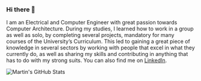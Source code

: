 ### Hi there 👋

<!--
**iliadisd/iliadisd** is a ✨ _special_ ✨ repository because its `README.md` (this file) appears on your GitHub profile.

Here are some ideas to get you started:

- 🔭 I’m currently working on ...
- 🌱 I’m currently learning ...
- 👯 I’m looking to collaborate on ...
- 🤔 I’m looking for help with ...
- 💬 Ask me about ...
- 📫 How to reach me: ...
- 😄 Pronouns: ...
- ⚡ Fun fact: ...
-->



<!-- Main text -->
I am an Electrical and Computer Engineer with great passion towards Computer Architecture. During my studies, I learned how to work in a group as well as solo, by completing several projects, mandatory for many courses of the University’s Curriculum. This led to gaining a great piece of knowledge in several sectors by working with people that excel in what they currently do, as well as sharing my skills and contributing in anything that has to do with my strong suits. You can also find me on [LinkedIn](https://www.linkedin.com/in/dimosthenis-iliadis-apostolidis/).

<!-- Top Languages Card -->
<p>
<a>
  <img align="center" src="https://github-readme-stats.vercel.app/api?username=iliadisd&count_private=true&show_icons=true&title_color=ffffff&text_color=c9cacc&icon_color=2bbc8a&bg_color=1d1f21" alt="Martin's GitHub Stats" />
</a>
</p>
